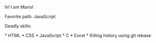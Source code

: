 <p>hi! I am Mario!<p>
<p>Favorite path: JavaScript<p>
<p>Deadly skills:<p>
* HTML
* CSS
* JavaScript
* C
* Excel
* Killing history using git rebase

